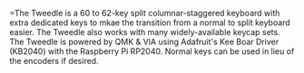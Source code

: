 =The Tweedle is a 60 to 62-key split columnar-staggered keyboard with extra dedicated keys to mkae the transition from a normal to split keyboard easier. The Tweedle also works with many widely-available keycap sets. The Tweedle is powered by QMK & VIA using Adafruit's Kee Boar Driver (KB2040) with the Raspberry Pi RP2040. Normal keys can be used in lieu of the encoders if desired.
